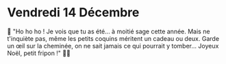# Vendredi 14 Décembre

🎅 "Ho ho ho ! Je vois que tu as été... à moitié sage cette année. Mais ne t'inquiète pas, même les petits coquins méritent un cadeau ou deux. Garde un œil sur la cheminée, on ne sait jamais ce qui pourrait y tomber... Joyeux Noël, petit fripon !" 🎄✨